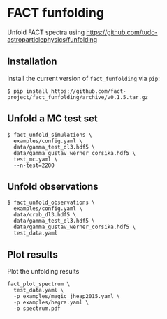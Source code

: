 # FACT funfolding

Unfold FACT spectra using https://github.com/tudo-astroparticlephysics/funfolding

## Installation

Install the current version of `fact_funfolding` via `pip`:
```
$ pip install https://github.com/fact-project/fact_funfolding/archive/v0.1.5.tar.gz
```


## Unfold a MC test set

```
$ fact_unfold_simulations \
  examples/config.yaml \
  data/gamma_test_dl3.hdf5 \
  data/gamma_gustav_werner_corsika.hdf5 \
  test_mc.yaml \
  --n-test=2200
```

## Unfold observations

```
$ fact_unfold_observations \
  examples/config.yaml \
  data/crab_dl3.hdf5 \
  data/gamma_test_dl3.hdf5 \
  data/gamma_gustav_werner_corsika.hdf5 \
  test_data.yaml
```

## Plot results

Plot the unfolding results

```
fact_plot_spectrum \
  test_data.yaml \
  -p examples/magic_jheap2015.yaml \
  -p examples/hegra.yaml \
  -o spectrum.pdf
```
